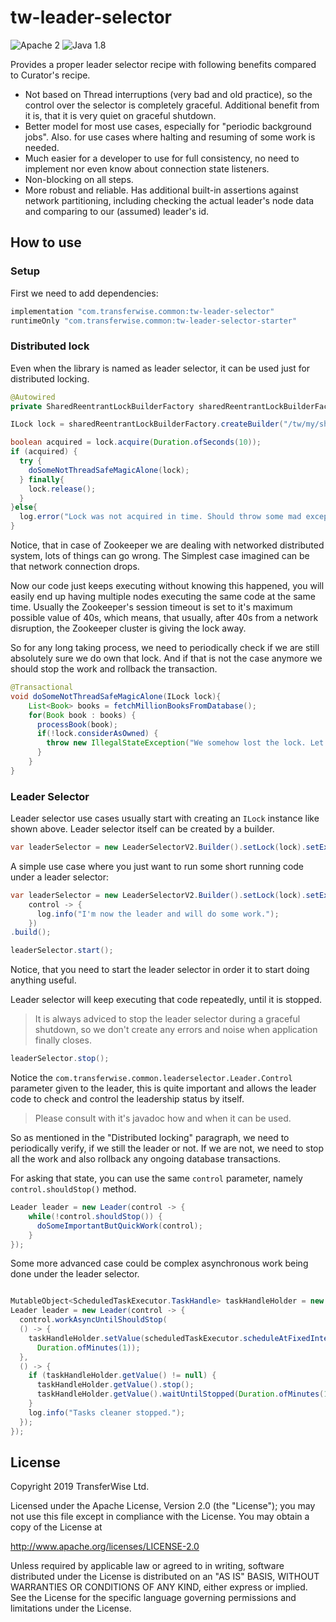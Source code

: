 # tw-leader-selector

![Apache 2](https://img.shields.io/hexpm/l/plug.svg)
![Java 1.8](https://img.shields.io/badge/Java-1.8-blue.svg)

Provides a proper leader selector recipe with following benefits compared to Curator's recipe.

- Not based on Thread interruptions (very bad and old practice), so the control over the selector is completely graceful. Additional benefit from it
  is, that it is very quiet on graceful shutdown.
- Better model for most use cases, especially for "periodic background jobs". Also. for use cases where halting and resuming of some work is needed.
- Much easier for a developer to use for full consistency, no need to implement nor even know about connection state listeners.
- Non-blocking on all steps.
- More robust and reliable. Has additional built-in assertions against network partitioning, including checking the actual leader's node data and
  comparing to our (assumed) leader's id.

## How to use

### Setup

First we need to add dependencies:

```groovy
implementation "com.transferwise.common:tw-leader-selector"
runtimeOnly "com.transferwise.common:tw-leader-selector-starter"
```

### Distributed lock

Even when the library is named as leader selector, it can be used just for distributed locking.

```java
@Autowired
private SharedReentrantLockBuilderFactory sharedReentrantLockBuilderFactory;

ILock lock = sharedReentrantLockBuilderFactory.createBuilder("/tw/my/shared/unique/lock/path").build();

boolean acquired = lock.acquire(Duration.ofSeconds(10));
if (acquired) {
  try {
    doSomeNotThreadSafeMagicAlone(lock);
  } finally{
    lock.release();
  }
}else{
  log.error("Lock was not acquired in time. Should throw some mad exception.");
}
```

Notice, that in case of Zookeeper we are dealing with networked distributed system, lots of things can go wrong. The Simplest case imagined can be
that network connection drops.

Now our code just keeps executing without knowing this happened, you will easily end up having multiple nodes executing the same code at the same
time. Usually the Zookeeper's session timeout is set to it's maximum possible value of 40s, which means, that usually, after 40s from a network
disruption, the Zookeeper cluster is giving the lock away.

So for any long taking process, we need to periodically check if we are still absolutely sure we do own that lock. And if that is not the case anymore
we should stop the work and rollback the transaction.

```java
@Transactional
void doSomeNotThreadSafeMagicAlone(ILock lock){
    List<Book> books = fetchMillionBooksFromDatabase();
    for(Book book : books) {
      processBook(book);
      if(!lock.considerAsOwned) {
        throw new IllegalStateException("We somehow lost the lock. Let's rollback the transaction.")
      }
    }
}
```

### Leader Selector

Leader selector use cases usually start with creating an `ILock` instance like shown above. Leader selector itself can be created by a builder.

```java
var leaderSelector = new LeaderSelectorV2.Builder().setLock(lock).setExecutorService(executorService).leaderSelector(myLeader).build();
```

A simple use case where you just want to run some short running code under a leader selector:

```java
var leaderSelector = new LeaderSelectorV2.Builder().setLock(lock).setExecutorService(executorService).leaderSelector(
    control -> {
      log.info("I'm now the leader and will do some work.");
    })
.build();

leaderSelector.start();
```

Notice, that you need to start the leader selector in order it to start doing anything useful.

Leader selector will keep executing that code repeatedly, until it is stopped.
> It is always adviced to stop the leader selector during a graceful shutdown, so we don't create any errors and noise when application finally closes.

```java
leaderSelector.stop();
```

Notice the `com.transferwise.common.leaderselector.Leader.Control` parameter given to the leader, this is quite important and allows the leader code
to check and control the leadership status by itself.
> Please consult with it's javadoc how and when it can be used.

So as mentioned in the "Distributed locking" paragraph, we need to periodically verify, if we still the leader or not. If we are not, we need to
stop all the work and also rollback any ongoing database transactions.

For asking that state, you can use the same `control` parameter, namely `control.shouldStop()` method.

```java
Leader leader = new Leader(control -> {
    while(!control.shouldStop()) {
      doSomeImportantButQuickWork(control);
    }
});
```

Some more advanced case could be complex asynchronous work being done under the leader selector.
```java

MutableObject<ScheduledTaskExecutor.TaskHandle> taskHandleHolder = new MutableObject<>();
Leader leader = new Leader(control -> {
  control.workAsyncUntilShouldStop(
  () -> {
    taskHandleHolder.setValue(scheduledTaskExecutor.scheduleAtFixedInterval(this::deleteFinishedOldTasks, Duration.ofMinutes(1),
      Duration.ofMinutes(1));
  },
  () -> {
    if (taskHandleHolder.getValue() != null) {
      taskHandleHolder.getValue().stop();
      taskHandleHolder.getValue().waitUntilStopped(Duration.ofMinutes(1));
    }
    log.info("Tasks cleaner stopped.");
  });
});
```

## License

Copyright 2019 TransferWise Ltd.

Licensed under the Apache License, Version 2.0 (the "License"); you may not use this file except in compliance with the License. You may obtain a copy
of the License at

http://www.apache.org/licenses/LICENSE-2.0

Unless required by applicable law or agreed to in writing, software distributed under the License is distributed on an "AS IS" BASIS, WITHOUT
WARRANTIES OR CONDITIONS OF ANY KIND, either express or implied. See the License for the specific language governing permissions and limitations under
the License.
